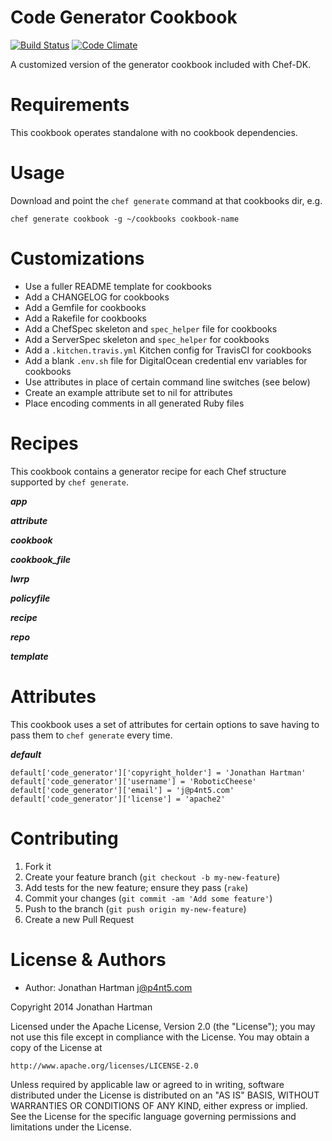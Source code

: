 Code Generator Cookbook
=======================
[![Build Status](http://img.shields.io/travis/RoboticCheese/code_generator-chef.svg)][travis]
[![Code Climate](http://img.shields.io/codeclimate/github/RoboticCheese/code_generator-chef.svg)][codeclimate]

[travis]: http://travis-ci.org/RoboticCheese/code_generator-chef
[codeclimate]: https://codeclimate.com/github/RoboticCheese/code_generator-chef

A customized version of the generator cookbook included with Chef-DK.

Requirements
============

This cookbook operates standalone with no cookbook dependencies.

Usage
=====

Download and point the `chef generate` command at that cookbooks dir, e.g.

    chef generate cookbook -g ~/cookbooks cookbook-name

Customizations
==============

* Use a fuller README template for cookbooks
* Add a CHANGELOG for cookbooks
* Add a Gemfile for cookbooks
* Add a Rakefile for cookbooks
* Add a ChefSpec skeleton and `spec_helper` file for cookbooks
* Add a ServerSpec skeleton and `spec_helper` for cookbooks
* Add a `.kitchen.travis.yml` Kitchen config for TravisCI for cookbooks
* Add a blank `.env.sh` file for DigitalOcean credential env variables for
  cookbooks
* Use attributes in place of certain command line switches (see below)
* Create an example attribute set to nil for attributes
* Place encoding comments in all generated Ruby files

Recipes
=======

This cookbook contains a generator recipe for each Chef structure supported by
`chef generate`.

***app***

***attribute***

***cookbook***

***cookbook_file***

***lwrp***

***policyfile***

***recipe***

***repo***

***template***

Attributes
==========

This cookbook uses a set of attributes for certain options to save having to
pass them to `chef generate` every time.

***default***

    default['code_generator']['copyright_holder'] = 'Jonathan Hartman'
    default['code_generator']['username'] = 'RoboticCheese'
    default['code_generator']['email'] = 'j@p4nt5.com'
    default['code_generator']['license'] = 'apache2'

Contributing
============

1. Fork it
2. Create your feature branch (`git checkout -b my-new-feature`)
3. Add tests for the new feature; ensure they pass (`rake`)
4. Commit your changes (`git commit -am 'Add some feature'`)
5. Push to the branch (`git push origin my-new-feature`)
6. Create a new Pull Request

License & Authors
=================
- Author: Jonathan Hartman <j@p4nt5.com>

Copyright 2014 Jonathan Hartman

Licensed under the Apache License, Version 2.0 (the "License");
you may not use this file except in compliance with the License.
You may obtain a copy of the License at

    http://www.apache.org/licenses/LICENSE-2.0

Unless required by applicable law or agreed to in writing, software
distributed under the License is distributed on an "AS IS" BASIS,
WITHOUT WARRANTIES OR CONDITIONS OF ANY KIND, either express or implied.
See the License for the specific language governing permissions and
limitations under the License.
